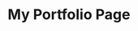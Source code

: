 ---
tags: "Gatsby"
image: "project_25"
title: "My Portfolio Page"
description: ""
site_url: "https://manueleonofri.com/" 
gitHub_url: "https://github.com/m-onofri/my-portfolio-site"
---